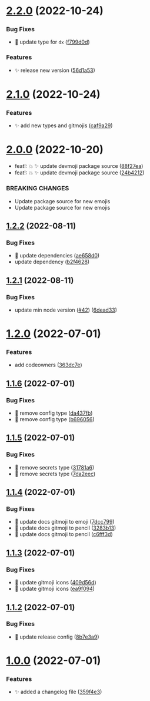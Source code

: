 # [2.2.0](https://github.com/fairdataihub/config/compare/v2.1.0...v2.2.0) (2022-10-24)


### Bug Fixes

* 🐛 update type for `dx` ([f799d0d](https://github.com/fairdataihub/config/commit/f799d0d2009a21b593bfca7f96de08d6e67b67e1))


### Features

* ✨ release new version ([56d1a53](https://github.com/fairdataihub/config/commit/56d1a535d26920c18a0d27135cadb58f9a646eee))

# [2.1.0](https://github.com/fairdataihub/config/compare/v2.0.0...v2.1.0) (2022-10-24)


### Features

* ✨ add new types and gitmojis ([caf9a29](https://github.com/fairdataihub/config/commit/caf9a2908959a05c2cb4e47541181cd71fc97b53))

# [2.0.0](https://github.com/fairdataihub/config/compare/v1.2.2...v2.0.0) (2022-10-20)

- feat!: 💥 ✨ update devmoji package source ([88f27ea](https://github.com/fairdataihub/config/commit/88f27ea8bca42bd5f9e137a1f9a4f68061dc3832))
- feat!: 💥 ✨ update devmoji package source ([24b4212](https://github.com/fairdataihub/config/commit/24b421270a8fc3fb9d31443bb7bef1634e81bdd8))

### BREAKING CHANGES

- Update package source for new emojis
- Update package source for new emojis

## [1.2.2](https://github.com/fairdataihub/config/compare/v1.2.1...v1.2.2) (2022-08-11)

### Bug Fixes

- 🐛 update dependencies ([ae658d0](https://github.com/fairdataihub/config/commit/ae658d0a0e2e7f1f3bf9bf717bace2e137c62bce))
- update dependency ([b2f4628](https://github.com/fairdataihub/config/commit/b2f4628f75d1b95e892deb6e15855738411cf14c))

## [1.2.1](https://github.com/fairdataihub/config/compare/v1.2.0...v1.2.1) (2022-08-11)

### Bug Fixes

- update min node version ([#42](https://github.com/fairdataihub/config/issues/42)) ([6dead33](https://github.com/fairdataihub/config/commit/6dead33638116e64b6f100f3b1270b29fb760a59))

# [1.2.0](https://github.com/fairdataihub/config/compare/v1.1.6...v1.2.0) (2022-07-01)

### Features

- add codeowners ([363dc7e](https://github.com/fairdataihub/config/commit/363dc7ec73c0d26b1a56a61faeb654921c9cdd19))

## [1.1.6](https://github.com/fairdataihub/config/compare/v1.1.5...v1.1.6) (2022-07-01)

### Bug Fixes

- 🐛 remove config type ([da437fb](https://github.com/fairdataihub/config/commit/da437fbd38db983cc36e0e70b31b82ac583bd0c6))
- 🐛 remove config type ([b696056](https://github.com/fairdataihub/config/commit/b696056f3e273f4a222831bd21c40b88ea71a986))

## [1.1.5](https://github.com/fairdataihub/config/compare/v1.1.4...v1.1.5) (2022-07-01)

### Bug Fixes

- 🐛 remove secrets type ([31781a6](https://github.com/fairdataihub/config/commit/31781a6c5f24fb2b6d2c62b894b26a63d5793153))
- 🐛 remove secrets type ([7da2eec](https://github.com/fairdataihub/config/commit/7da2eec67d936c1a96dc45b0523a6da2349ea9e8))

## [1.1.4](https://github.com/fairdataihub/config/compare/v1.1.3...v1.1.4) (2022-07-01)

### Bug Fixes

- 🐛 update docs gitmoji to emoji ([7dcc799](https://github.com/fairdataihub/config/commit/7dcc799e01b1a46ac3cd37666dbac59e6479401f))
- 🐛 update docs gitmoji to pencil ([3283b13](https://github.com/fairdataihub/config/commit/3283b130a90943b43384eb2e6d128405343297ad))
- 🐛 update docs gitmoji to pencil ([c6fff3d](https://github.com/fairdataihub/config/commit/c6fff3d137e819cdb6799921bc1aeef852909f10))

## [1.1.3](https://github.com/fairdataihub/config/compare/v1.1.2...v1.1.3) (2022-07-01)

### Bug Fixes

- 🐛 update gitmoji icons ([409d56d](https://github.com/fairdataihub/config/commit/409d56d9ccc8aa8b1b89ca97e950e640cc0c4b17))
- 🐛 update gitmoji icons ([ea9f094](https://github.com/fairdataihub/config/commit/ea9f09467f298043403a7363ebc9ecaf837004e7))

## [1.1.2](https://github.com/fairdataihub/config/compare/v1.1.1...v1.1.2) (2022-07-01)

### Bug Fixes

- 🐛 update release config ([8b7e3a9](https://github.com/fairdataihub/config/commit/8b7e3a9771d0227671d62459b2aa48346dcf7440))

# [1.0.0](https://github.com/fairdataihub/config/compare/v7.0.1...v7.1.0) (2022-07-01)

### Features

- ✨ added a changelog file ([359f4e3](https://github.com/fairdataihub/config/commit/359f4e327855704a94e5078decbcf9ca2aaf13f7))
